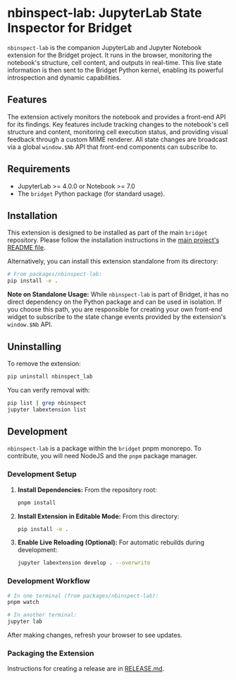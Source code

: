 # nbinspect-lab: JupyterLab State Inspector for Bridget

`nbinspect-lab` is the companion JupyterLab and Jupyter Notebook extension for the Bridget project. It runs in the browser, monitoring the notebook's structure, cell content, and outputs in real-time. This live state information is then sent to the Bridget Python kernel, enabling its powerful introspection and dynamic capabilities.

## Features

The extension actively monitors the notebook and provides a front-end API for its findings. Key features include tracking changes to the notebook's cell structure and content, monitoring cell execution status, and providing visual feedback through a custom MIME renderer. All state changes are broadcast via a global `window.$Nb` API that front-end components can subscribe to.

## Requirements
*   JupyterLab >= 4.0.0 or Notebook >= 7.0
*   The `bridget` Python package (for standard usage).

## Installation

This extension is designed to be installed as part of the main `bridget` repository. Please follow the installation instructions in the [main project's README file](../../README.md).

Alternatively, you can install this extension standalone from its directory:

```bash
# From packages/nbinspect-lab:
pip install -e .
```

**Note on Standalone Usage:** While `nbinspect-lab` is part of Bridget, it has no direct dependency on the Python package and can be used in isolation. If you choose this path, you are responsible for creating your own front-end widget to subscribe to the state change events provided by the extension's `window.$Nb` API.

## Uninstalling

To remove the extension:

```bash
pip uninstall nbinspect_lab
```

You can verify removal with:
```bash
pip list | grep nbinspect
jupyter labextension list
```

## Development

`nbinspect-lab` is a package within the `bridget` pnpm monorepo. To contribute, you will need NodeJS and the `pnpm` package manager.

### Development Setup

1. **Install Dependencies:** From the repository root:
   ```bash
   pnpm install
   ```

2. **Install Extension in Editable Mode:** From this directory:
   ```bash
   pip install -e .
   ```

3. **Enable Live Reloading (Optional):** For automatic rebuilds during development:
   ```bash
   jupyter labextension develop . --overwrite
   ```

### Development Workflow

```bash
# In one terminal (from packages/nbinspect-lab):
pnpm watch

# In another terminal:
jupyter lab
```

After making changes, refresh your browser to see updates.

### Packaging the Extension

Instructions for creating a release are in [RELEASE.md](RELEASE.md).
